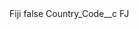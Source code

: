 <?xml version="1.0" encoding="UTF-8"?>
<CustomMetadata xmlns="http://soap.sforce.com/2006/04/metadata" xmlns:xsi="http://www.w3.org/2001/XMLSchema-instance" xmlns:xsd="http://www.w3.org/2001/XMLSchema">
    <label>Fiji</label>
    <protected>false</protected>
    <values>
        <field>Country_Code__c</field>
        <value xsi:type="xsd:string">FJ</value>
    </values>
</CustomMetadata>
